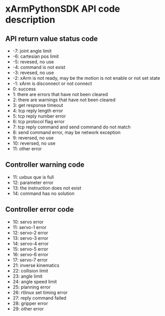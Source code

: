 # xArmPythonSDK API code description

## API return value status code
- -7: joint angle limit
- -6: cartesian pos limit
- -5: revesed, no use
- -4: command is not exist
- -3: revesed, no use
- -2: xArm is not ready, may be the motion is not enable or not set state 
- -1: xArm is disconnect or not connect
- 0: success
- 1: there are errors that have not been cleared
- 2: there are warnings that have not been cleared
- 3: get response timeout
- 4: tcp reply length error
- 5: tcp reply number error
- 6: tcp protocol flag error
- 7: tcp reply command and send command do not match 
- 8: send command error, may be network exception
- 9: reversed, no use
- 10: reversed, no use
- 11: other error

## Controller warning code
- 11: uxbux que is full
- 12: parameter error
- 13: the instruction does not exist
- 14: command has no solution

## Controller error code
- 10: servo error
- 11: servo-1 error
- 12: servo-2 error
- 13: servo-3 error
- 14: servo-4 error
- 15: servo-5 error
- 16: servo-6 error
- 17: servo-7 error
- 21: inverse kinematics
- 22: collision limit
- 23: angle limit
- 24: angle speed limit
- 25: planning error
- 26: rtlinux set timing error
- 27: reply command failed
- 28: gripper error
- 29: other error
